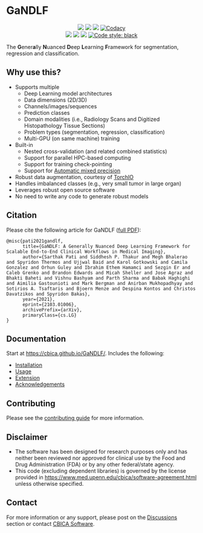 # GaNDLF

<p align="center">
  <a href="https://github.com/CBICA/GaNDLF/actions/workflows/python-test.yml" alt="Build Status"><img src="https://github.com/CBICA/GaNDLF/actions/workflows/python-test.yml/badge.svg" /></a>
  <a href="https://github.com/CBICA/GaNDLF/actions/workflows/codeql-analysis.yml" alt="Code Analysis"><img src="https://github.com/CBICA/GaNDLF/workflows/CodeQL/badge.svg" /></a>
  <a href="https://codecov.io/gh/CBICA/GaNDLF" alt="Code Coverage"><img src="https://codecov.io/gh/CBICA/GaNDLF/branch/master/graph/badge.svg?token=4I54XEI3WE" /></a>    
  <a href="https://www.codacy.com/gh/CBICA/GaNDLF/dashboard?utm_source=github.com&amp;utm_medium=referral&amp;utm_content=CBICA/GaNDLF&amp;utm_campaign=Badge_Grade"><img alt="Codacy" src="https://app.codacy.com/project/badge/Grade/8f8b77f62ad843709534e4ed66ad0b5a"></a><br>
  <a href="https://anaconda.org/conda-forge/gandlf" alt="Install"><img src="https://img.shields.io/conda/vn/conda-forge/gandlf" /></a>
  <a href="https://github.com/CBICA/GaNDLF/discussions" alt="Issues"><img src="https://img.shields.io/badge/Support-Discussion-blue" /></a>
  <a href="https://arxiv.org/abs/2103.01006" alt="Citation"><img src="https://img.shields.io/badge/Cite-citation-lightblue" /></a>
  <a href="https://github.com/psf/black"><img alt="Code style: black" src="https://img.shields.io/badge/Code%20Style-black-000000.svg"></a>
</p>

The **G**ener**a**lly **N**uanced **D**eep **L**earning **F**ramework for segmentation, regression and classification.

## Why use this?

- Supports multiple
  - Deep Learning model architectures
  - Data dimensions (2D/3D)
  - Channels/images/sequences 
  - Prediction classes
  - Domain modalities (i.e., Radiology Scans and Digitized Histopathology Tissue Sections)
  - Problem types (segmentation, regression, classification)
  - Multi-GPU (on same machine) training
- Built-in 
  - Nested cross-validation (and related combined statistics)
  - Support for parallel HPC-based computing
  - Support for training check-pointing
  - Support for [Automatic mixed precision](https://pytorch.org/blog/accelerating-training-on-nvidia-gpus-with-pytorch-automatic-mixed-precision/)
- Robust data augmentation, courtesy of [TorchIO](https://github.com/fepegar/torchio/)  
- Handles imbalanced classes (e.g., very small tumor in large organ)
- Leverages robust open source software
- No need to write any code to generate robust models

## Citation

Please cite the following article for GaNDLF ([full PDF](https://arxiv.org/abs/2103.01006)):

```
@misc{pati2021gandlf,
      title={GaNDLF: A Generally Nuanced Deep Learning Framework for Scalable End-to-End Clinical Workflows in Medical Imaging}, 
      author={Sarthak Pati and Siddhesh P. Thakur and Megh Bhalerao and Spyridon Thermos and Ujjwal Baid and Karol Gotkowski and Camila Gonzalez and Orhun Guley and Ibrahim Ethem Hamamci and Sezgin Er and Caleb Grenko and Brandon Edwards and Micah Sheller and Jose Agraz and Bhakti Baheti and Vishnu Bashyam and Parth Sharma and Babak Haghighi and Aimilia Gastounioti and Mark Bergman and Anirban Mukhopadhyay and Sotirios A. Tsaftaris and Bjoern Menze and Despina Kontos and Christos Davatzikos and Spyridon Bakas},
      year={2021},
      eprint={2103.01006},
      archivePrefix={arXiv},
      primaryClass={cs.LG}
}
```

## Documentation

Start at https://cbica.github.io/GaNDLF/. Includes the following:
- [Installation](https://cbica.github.io/GaNDLF/setup)
- [Usage](https://cbica.github.io/GaNDLF/usage)
- [Extension](https://cbica.github.io/GaNDLF/extending)
- [Acknowledgements](https://cbica.github.io/GaNDLF/acknowledgements)


## Contributing

Please see the [contributing guide](./CONTRIBUTING.md) for more information.

## Disclaimer
- The software has been designed for research purposes only and has neither been reviewed nor approved for clinical use by the Food and Drug Administration (FDA) or by any other federal/state agency.
- This code (excluding dependent libraries) is governed by the license provided in https://www.med.upenn.edu/cbica/software-agreement.html unless otherwise specified.

## Contact
For more information or any support, please post on the [Discussions](https://github.com/CBICA/GaNDLF/discussions) section or contact <a href="mailto:gandlf@cbica.upenn.edu">CBICA Software</a>.
